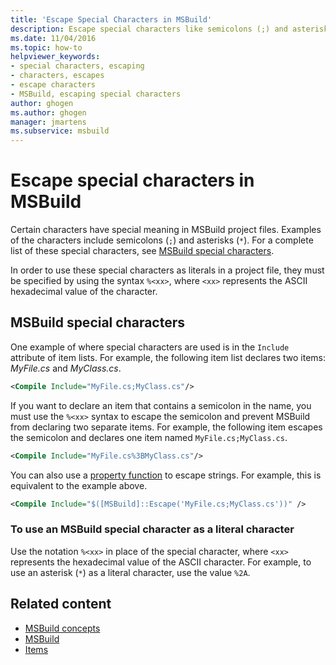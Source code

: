 ```yaml
---
title: 'Escape Special Characters in MSBuild'
description: Escape special characters like semicolons (;) and asterisks (*) so you can use these characters as literals in MSBuild project files.
ms.date: 11/04/2016
ms.topic: how-to
helpviewer_keywords:
- special characters, escaping
- characters, escapes
- escape characters
- MSBuild, escaping special characters
author: ghogen
ms.author: ghogen
manager: jmartens
ms.subservice: msbuild
---
```

# Escape special characters in MSBuild

Certain characters have special meaning in MSBuild project files. Examples of the characters include semicolons (`;`) and asterisks (`*`). For a complete list of these special characters, see [MSBuild special characters](../msbuild/msbuild-special-characters.md).

In order to use these special characters as literals in a project file, they must be specified by using the syntax `%<xx>`, where `<xx>` represents the ASCII hexadecimal value of the character.

## MSBuild special characters

One example of where special characters are used is in the `Include` attribute of item lists. For example, the following item list declares two items: *MyFile.cs* and *MyClass.cs*.

```xml
<Compile Include="MyFile.cs;MyClass.cs"/>
```

If you want to declare an item that contains a semicolon in the name, you must use the `%<xx>` syntax to escape the semicolon and prevent MSBuild from declaring two separate items. For example, the following item escapes the semicolon and declares one item named `MyFile.cs;MyClass.cs`.

```xml
<Compile Include="MyFile.cs%3BMyClass.cs"/>
```

You can also use a [property function](../msbuild/property-functions.md) to escape strings. For example, this is equivalent to the example above.

```xml
<Compile Include="$([MSBuild]::Escape('MyFile.cs;MyClass.cs'))" />
```

### To use an MSBuild special character as a literal character

Use the notation `%<xx>` in place of the special character, where `<xx>` represents the hexadecimal value of the ASCII character. For example, to use an asterisk (`*`) as a literal character, use the value `%2A`.

## Related content
- [MSBuild concepts](../msbuild/msbuild-concepts.md)
- [MSBuild](../msbuild/msbuild.md)
- [Items](../msbuild/msbuild-items.md)

